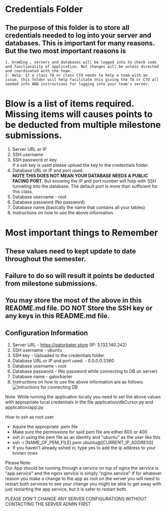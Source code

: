 # Credentials Folder

## The purpose of this folder is to store all credentials needed to log into your server and databases. This is important for many reasons. But the two most important reasons is
    1. Grading , servers and databases will be logged into to check code and functionality of application. Not changes will be unless directed and coordinated with the team.
    2. Help. If a class TA or class CTO needs to help a team with an issue, this folder will help facilitate this giving the TA or CTO all needed info AND instructions for logging into your team's server. 


# Blow is a list of items required. Missing items will causes points to be deducted from multiple milestone submissions.

1. Server URL or IP
2. SSH username
3. SSH password or key.
    <br> If a ssh key is used please upload the key to the credentials folder.
4. Database URL or IP and port used.
    <br><strong> NOTE THIS DOES NOT MEAN YOUR DATABASE NEEDS A PUBLIC FACING PORT.</strong> But knowing the IP and port number will help with SSH tunneling into the database. The default port is more than sufficient for this class.
5. Database username - root
6. Database password (No password)
7. Database name (basically the name that contains all your tables)
8. Instructions on how to use the above information.

# Most important things to Remember
## These values need to kept update to date throughout the semester. <br>
## <strong>Failure to do so will result it points be deducted from milestone submissions.</strong><br>
## You may store the most of the above in this README.md file. DO NOT Store the SSH key or any keys in this README.md file.


## Configuration Information
1. Server URL - https://gatorbater.store (IP: 3.132.140.242)
2. SSH username - ubuntu
3. SSH key - Uploaded to the credentials folder.
4. Database URL or IP and port used: - 0.0.0.0:3360
5. Database username - root
6. Database password - (No password while connecting to DB on server)
7. Database name - gatorbarter
8. Instructions on how to use the above information are as follows:
![Intructions for connecting DB](https://github.com/CSC-648-SFSU/csc648-fall2019-Team04/blob/master/credentials/Screen%20Shot%202019-12-17%20at%208.43.37%20PM.png)

Note: While running the application locally you need to set the above values with appropriate local credentials in the file application/dbCursor.py and application/app.py

How to ssh as root user
- Aquire the appropriate .pem file
- Make sure the permissions for said pem file are either 600 or 400
- ssh in using the pem file as an identity and "ubuntu" as the user like this
- ssh -i [NAME_OF_PEM_FILE].pem ubuntu@[CURRENT_IP_ADDRESS]
- If you haven't already sshed in, type yes to add the ip address to your known ones

Please Note:
<BR>Our App should be running through a service on top of nginx
the service is "app.service" and the nginx service is simply "nginx.service"
If for whatever reason you make a change to the app as root on the server you will need to restart both services to see your change
you might be able to get away with just restarting the app service, but it is safer to restart both.

PLEASE DON'T CHANGE ANY SERVER CONFIGURATIONS WITHOUT CONTACTING THE SERVER ADMIN FIRST
